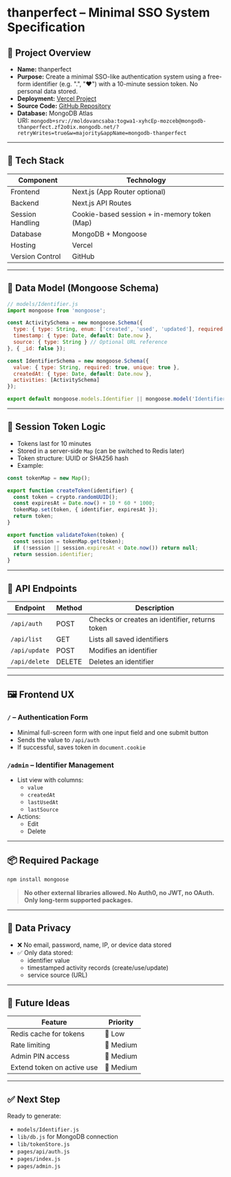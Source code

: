 # thanperfect – Minimal SSO System Specification

## 🧠 Project Overview
- **Name:** thanperfect
- **Purpose:** Create a minimal SSO-like authentication system using a free-form identifier (e.g. ".", "❤️") with a 10-minute session token. No personal data stored.
- **Deployment:** [Vercel Project](https://vercel.com/narimato/thanperfect)
- **Source Code:** [GitHub Repository](https://github.com/moldovancsaba/thanperfect.git)
- **Database:** MongoDB Atlas  
  URI: `mongodb+srv://moldovancsaba:togwa1-xyhcEp-mozceb@mongodb-thanperfect.zf2o0ix.mongodb.net/?retryWrites=true&w=majority&appName=mongodb-thanperfect`

---

## 🧱 Tech Stack

| Component          | Technology        |
|--------------------|--------------------|
| Frontend           | Next.js (App Router optional) |
| Backend            | Next.js API Routes |
| Session Handling   | Cookie-based session + in-memory token (Map) |
| Database           | MongoDB + Mongoose |
| Hosting            | Vercel |
| Version Control    | GitHub |

---

## 📐 Data Model (Mongoose Schema)

```js
// models/Identifier.js
import mongoose from 'mongoose';

const ActivitySchema = new mongoose.Schema({
  type: { type: String, enum: ['created', 'used', 'updated'], required: true },
  timestamp: { type: Date, default: Date.now },
  source: { type: String } // Optional URL reference
}, { _id: false });

const IdentifierSchema = new mongoose.Schema({
  value: { type: String, required: true, unique: true },
  createdAt: { type: Date, default: Date.now },
  activities: [ActivitySchema]
});

export default mongoose.models.Identifier || mongoose.model('Identifier', IdentifierSchema);
```

---

## 🔐 Session Token Logic

- Tokens last for 10 minutes
- Stored in a server-side `Map` (can be switched to Redis later)
- Token structure: UUID or SHA256 hash
- Example:

```js
const tokenMap = new Map();

export function createToken(identifier) {
  const token = crypto.randomUUID();
  const expiresAt = Date.now() + 10 * 60 * 1000;
  tokenMap.set(token, { identifier, expiresAt });
  return token;
}

export function validateToken(token) {
  const session = tokenMap.get(token);
  if (!session || session.expiresAt < Date.now()) return null;
  return session.identifier;
}
```

---

## 🧪 API Endpoints

| Endpoint        | Method | Description                                   |
|-----------------|--------|-----------------------------------------------|
| `/api/auth`     | POST   | Checks or creates an identifier, returns token |
| `/api/list`     | GET    | Lists all saved identifiers                   |
| `/api/update`   | POST   | Modifies an identifier                        |
| `/api/delete`   | DELETE | Deletes an identifier                         |

---

## 🖼️ Frontend UX

### `/` – Authentication Form
- Minimal full-screen form with one input field and one submit button
- Sends the value to `/api/auth`
- If successful, saves token in `document.cookie`

### `/admin` – Identifier Management
- List view with columns:
  - `value`
  - `createdAt`
  - `lastUsedAt`
  - `lastSource`
- Actions:
  - Edit
  - Delete

---

## 📦 Required Package

```bash
npm install mongoose
```

> **No other external libraries allowed. No Auth0, no JWT, no OAuth. Only long-term supported packages.**

---

## 🔐 Data Privacy

- ❌ No email, password, name, IP, or device data stored
- ✅ Only data stored:
  - identifier value
  - timestamped activity records (create/use/update)
  - service source (URL)

---

## 📍 Future Ideas

| Feature                           | Priority |
|-----------------------------------|----------|
| Redis cache for tokens            | 🔲 Low    |
| Rate limiting                     | 🔲 Medium |
| Admin PIN access                  | 🔲 Medium |
| Extend token on active use        | 🔲 Medium |

---

## ✅ Next Step

Ready to generate:
- `models/Identifier.js`
- `lib/db.js` for MongoDB connection
- `lib/tokenStore.js`
- `pages/api/auth.js`
- `pages/index.js`
- `pages/admin.js`


